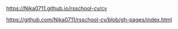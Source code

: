 
https://Nika0711.github.io/rsschool-cv/cv

https://github.com/Nika0711/rsschool-cv/blob/gh-pages/index.html
